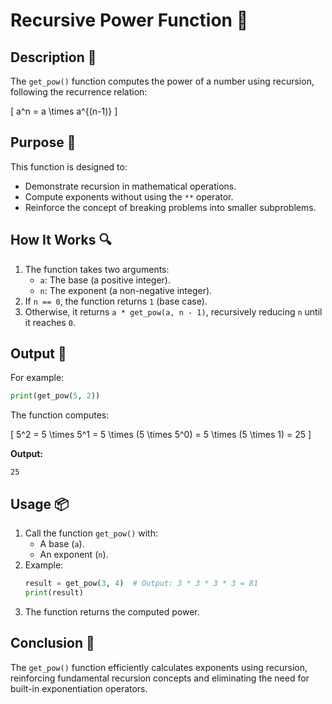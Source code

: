 # Recursive Power Function 🔢

## Description 📝

The `get_pow()` function computes the power of a number using recursion, following the recurrence relation:

\[
a^n = a \times a^{(n-1)}
\]

## Purpose 🎯

This function is designed to:

-   Demonstrate recursion in mathematical operations.
-   Compute exponents without using the `**` operator.
-   Reinforce the concept of breaking problems into smaller subproblems.

## How It Works 🔍

1. The function takes two arguments:
    - `a`: The base (a positive integer).
    - `n`: The exponent (a non-negative integer).
2. If `n == 0`, the function returns `1` (base case).
3. Otherwise, it returns `a * get_pow(a, n - 1)`, recursively reducing `n` until it reaches `0`.

## Output 📜

For example:

```python
print(get_pow(5, 2))
```

The function computes:

\[
5^2 = 5 \times 5^1 = 5 \times (5 \times 5^0) = 5 \times (5 \times 1) = 25
\]

**Output:**

```
25
```

## Usage 📦

1. Call the function `get_pow()` with:
    - A base (`a`).
    - An exponent (`n`).
2. Example:
    ```python
    result = get_pow(3, 4)  # Output: 3 * 3 * 3 * 3 = 81
    print(result)
    ```
3. The function returns the computed power.

## Conclusion 🚀

The `get_pow()` function efficiently calculates exponents using recursion, reinforcing fundamental recursion concepts and eliminating the need for built-in exponentiation operators.
